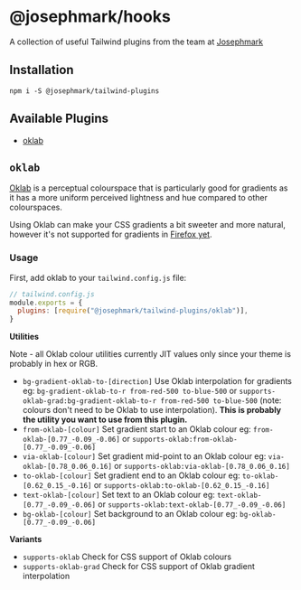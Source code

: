 # @josephmark/hooks

A collection of useful Tailwind plugins from the team at [Josephmark](https://josephmark.studio)

## Installation

`npm i -S @josephmark/tailwind-plugins`

## Available Plugins

- [oklab](#oklab)

## `oklab`

[Oklab](https://bottosson.github.io/posts/oklab/) is a perceptual colourspace that is particularly good for gradients as it has a more uniform perceived lightness and hue compared to other colourspaces.

Using Oklab can make your CSS gradients a bit sweeter and more natural, however it's not supported for gradients in [Firefox yet](https://caniuse.com/mdn-css_types_image_gradient_conic-gradient_interpolation_color_space).

### Usage

First, add oklab to your `tailwind.config.js` file:

```js
// tailwind.config.js
module.exports = {
  plugins: [require("@josephmark/tailwind-plugins/oklab")],
}
```

**Utilities**

Note - all Oklab colour utilities currently JIT values only since your theme is probably in hex or RGB.

- `bg-gradient-oklab-to-[direction]` Use Oklab interpolation for gradients eg: `bg-gradient-oklab-to-r from-red-500 to-blue-500` or `supports-oklab-grad:bg-gradient-oklab-to-r from-red-500 to-blue-500`
  (note: colours don't need to be Oklab to use interpolation). **This is probably the utility you want to use from this plugin.**
- `from-oklab-[colour]` Set gradient start to an Oklab colour eg: `from-oklab-[0.77_-0.09_-0.06]` or `supports-oklab:from-oklab-[0.77_-0.09_-0.06]`
- `via-oklab-[colour]` Set gradient mid-point to an Oklab colour eg: `via-oklab-[0.78_0.06_0.16]` or `supports-oklab:via-oklab-[0.78_0.06_0.16]`
- `to-oklab-[colour]` Set gradient end to an Oklab colour eg: `to-oklab-[0.62_0.15_-0.16]` or `supports-oklab:to-oklab-[0.62_0.15_-0.16]`
- `text-oklab-[colour]` Set text to an Oklab colour eg: `text-oklab-[0.77_-0.09_-0.06]` or `supports-oklab:text-oklab-[0.77_-0.09_-0.06]`
- `bg-oklab-[colour]` Set background to an Oklab colour eg: `bg-oklab-[0.77_-0.09_-0.06]`

**Variants**

- `supports-oklab` Check for CSS support of Oklab colours
- `supports-oklab-grad` Check for CSS support of Oklab gradient interpolation
